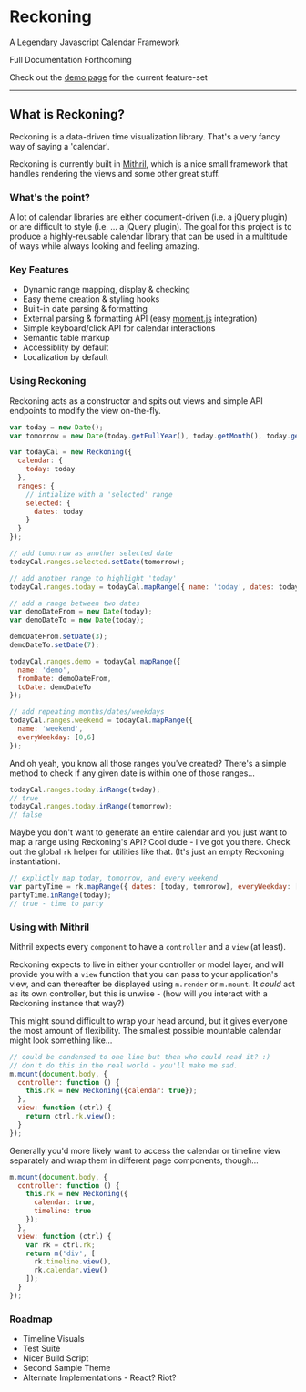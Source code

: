 # Reckoning

A Legendary Javascript Calendar Framework

Full Documentation Forthcoming

Check out the [demo page](http://reckoning.douggo.com) for the current feature-set

---

## What is Reckoning?

Reckoning is a data-driven time visualization library.  That's a very fancy way of saying a 'calendar'.

Reckoning is currently built in [Mithril](http://mithril.js.org), which is a nice small framework that handles rendering the views and some other great stuff.

### What's the point?

A lot of calendar libraries are either document-driven (i.e. a jQuery plugin) or are difficult to style (i.e. ... a jQuery plugin).  The goal for this project is to produce a highly-reusable calendar library that can be used in a multitude of ways while always looking and feeling amazing.

### Key Features

 - Dynamic range mapping, display & checking
 - Easy theme creation & styling hooks
 - Built-in date parsing & formatting
 - External parsing & formatting API (easy [moment.js](http://momentjs.com) integration)
 - Simple keyboard/click API for calendar interactions
 - Semantic table markup
 - Accessiblity by default
 - Localization by default

### Using Reckoning

Reckoning acts as a constructor and spits out views and simple API endpoints to modify the view on-the-fly.

```javascript
var today = new Date();
var tomorrow = new Date(today.getFullYear(), today.getMonth(), today.getDate() + 1);

var todayCal = new Reckoning({
  calendar: {
    today: today
  },
  ranges: {
    // intialize with a 'selected' range
    selected: {
      dates: today
    }
  }
});

// add tomorrow as another selected date
todayCal.ranges.selected.setDate(tomorrow);

// add another range to highlight 'today'
todayCal.ranges.today = todayCal.mapRange({ name: 'today', dates: today });

// add a range between two dates
var demoDateFrom = new Date(today);
var demoDateTo = new Date(today);

demoDateFrom.setDate(3);
demoDateTo.setDate(7);

todayCal.ranges.demo = todayCal.mapRange({
  name: 'demo',
  fromDate: demoDateFrom,
  toDate: demoDateTo
});

// add repeating months/dates/weekdays
todayCal.ranges.weekend = todayCal.mapRange({
  name: 'weekend',
  everyWeekday: [0,6]
});
```

And oh yeah, you know all those ranges you've created?  There's a simple method to check if any given date is within one of those ranges...

```javascript
todayCal.ranges.today.inRange(today);
// true
todayCal.ranges.today.inRange(tomorrow);
// false
```

Maybe you don't want to generate an entire calendar and you just want to map a range using Reckoning's API?  Cool dude - I've got you there.  Check out the global `rk` helper for utilities like that.  (It's just an empty Reckoning instantiation).

```javascript
// explictly map today, tomorrow, and every weekend
var partyTime = rk.mapRange({ dates: [today, tomrorow], everyWeekday: [0,6] });
partyTime.inRange(today);
// true - time to party
```

### Using with Mithril

Mithril expects every `component` to have a `controller` and a `view` (at least).

Reckoning expects to live in either your controller or model layer, and will provide you with a `view` function that you can pass to your application's view, and can thereafter be displayed using `m.render` or `m.mount`.  It *could* act as its own controller, but this is unwise - (how will you interact with a Reckoning instance that way?)

This might sound difficult to wrap your head around, but it gives everyone the most amount of flexibility.  The smallest possible mountable calendar might look something like...

```javascript
// could be condensed to one line but then who could read it? :)
// don't do this in the real world - you'll make me sad.
m.mount(document.body, {
  controller: function () {
    this.rk = new Reckoning({calendar: true});
  },
  view: function (ctrl) {
    return ctrl.rk.view();
  }
});
```

Generally you'd more likely want to access the calendar or timeline view separately and wrap them in different page components, though...

```javascript
m.mount(document.body, {
  controller: function () {
    this.rk = new Reckoning({
      calendar: true,
      timeline: true
    });
  },
  view: function (ctrl) {
    var rk = ctrl.rk;
    return m('div', [
      rk.timeline.view(),
      rk.calendar.view()
    ]);
  }
});
```

### Roadmap

 - Timeline Visuals
 - Test Suite
 - Nicer Build Script
 - Second Sample Theme
 - Alternate Implementations - React? Riot?

